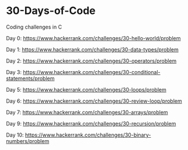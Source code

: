 # 30-Days-of-Code
Coding challenges in C 

Day 0: https://www.hackerrank.com/challenges/30-hello-world/problem

Day 1: https://www.hackerrank.com/challenges/30-data-types/problem

Day 2: https://www.hackerrank.com/challenges/30-operators/problem

Day 3: https://www.hackerrank.com/challenges/30-conditional-statements/problem

Day 5: https://www.hackerrank.com/challenges/30-loops/problem

Day 6: https://www.hackerrank.com/challenges/30-review-loop/problem

Day 7: https://www.hackerrank.com/challenges/30-arrays/problem

Day 9: https://www.hackerrank.com/challenges/30-recursion/problem

Day 10: https://www.hackerrank.com/challenges/30-binary-numbers/problem
